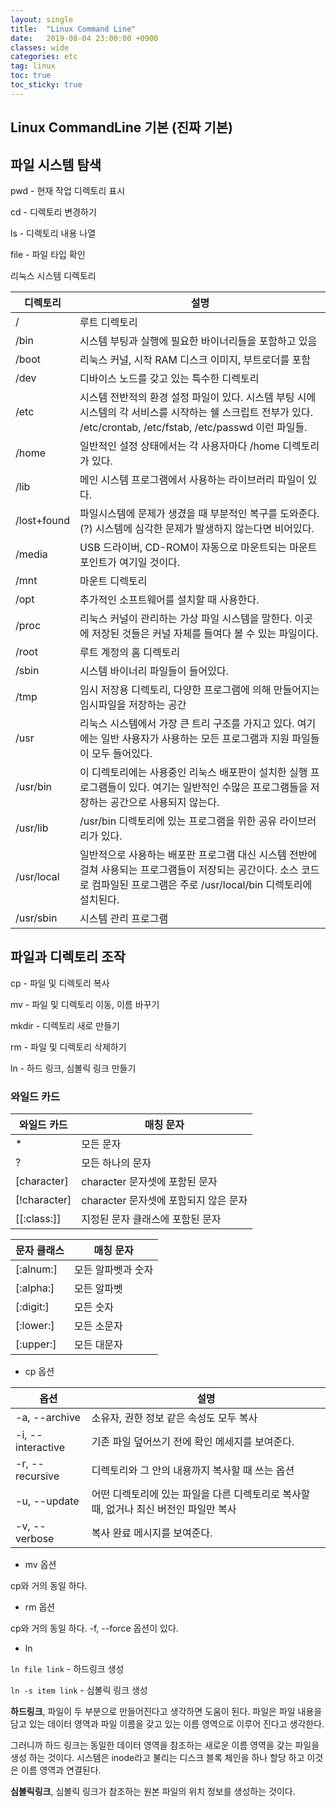 ```yaml
---
layout: single
title:  "Linux Command Line"
date:   2019-08-04 23:00:00 +0900
classes: wide
categories: etc
tag: linux
toc: true
toc_sticky: true
---
```


## Linux CommandLine 기본 (진짜 기본)

## 파일 시스템 탐색

pwd - 현재 작업 디렉토리 표시

cd - 디렉토리 변경하기

ls - 디렉토리 내용 나열

file - 파일 타입 확인

리눅스 시스템 디렉토리

디렉토리 | 설명
------------ | -------------
/ | 루트 디렉토리
/bin | 시스템 부팅과 실행에 필요한 바이너리들을 포함하고 있음
/boot | 리눅스 커널, 시작 RAM  디스크 이미지, 부트로더를 포함
/dev | 디바이스 노드를 갖고 있는 특수한 디렉토리
/etc | 시스템 전반적의 환경 설정 파일이 있다. 시스템 부팅 시에 시스템의 각 서비스를 시작하는 쉘 스크립트 전부가 있다. /etc/crontab, /etc/fstab, /etc/passwd 이런 파일들.
/home | 일반적인 설정 상태에서는 각 사용자마다 /home 디렉토리가 있다.
/lib | 메인 시스템 프로그램에서 사용하는 라이브러리 파일이 있다.
/lost+found | 파일시스템에 문제가 생겼을 때 부분적인 복구를 도와준다. (?) 시스템에 심각한 문제가 발생하지 않는다면 비어있다.
/media | USB 드라이버, CD-ROM이 자동으로 마운트되는 마운트포인트가 여기일 것이다.
/mnt | 마운트 디렉토리
/opt | 추가적인 소프트웨어를 설치할 때 사용한다.
/proc | 리눅스 커널이 관리하는 가상 파일 시스템을 말한다. 이곳에 저장된 것들은 커널 자체를 들여다 볼 수 있는 파일이다.
/root | 루트 계정의 홈 디렉토리
/sbin | 시스템 바이너리 파일들이 들어있다.
/tmp | 임시 저장용 디렉토리, 다양한 프로그램에 의해 만들어지는 임시파일을 저장하는 공간
/usr | 리눅스 시스템에서 가장 큰 트리 구조를 가지고 있다. 여기에는 일반 사용자가 사용하는 모든 프로그램과 지원 파일들이 모두 들어있다.
/usr/bin | 이 디렉토리에는 사용중인 리눅스 배포판이 설치한 실행 프로그램들이 있다. 여기는 일반적인 수많은 프로그램들을 저장하는 공간으로 사용되지 않는다.
/usr/lib | /usr/bin 디렉토리에 있는 프로그램을 위한 공유 라이브러리가 있다.
/usr/local | 일반적으로 사용하는 배포판 프로그램 대신 시스템 전반에 걸쳐 사용되는 프로그램들이 저장되는 공간이다. 소스 코드로 컴파일된 프로그램은 주로 /usr/local/bin 디렉토리에 설치된다.
/usr/sbin | 시스템 관리 프로그램

## 파일과 디렉토리 조작

cp - 파일 및 디렉토리 복사

mv - 파일 및 디렉토리 이동, 이름 바꾸기

mkdir - 디렉토리 새로 만들기

rm - 파일 및 디렉토리 삭제하기

ln - 하드 링크, 심볼릭 링크 만들기

### 와일드 카드

와일드 카드 | 매칭 문자
----------- | -----------
* | 모든 문자
? | 모든 하나의 문자
[character] | character 문자셋에 포함된 문자
[!character] | character 문자셋에 포함되지 않은 문자
[[:class:]] | 지정된 문자 클래스에 포함된 문자

문자 클래스 | 매칭 문자
-- | --
[:alnum:] | 모든 알파벳과 숫자
[:alpha:] | 모든 알파벳
[:digit:] | 모든 숫자
[:lower:] | 모든 소문자
[:upper:] | 모든 대문자

* cp 옵션

옵션 | 설명
-- | --
-a, --archive | 소유자, 권한 정보 같은 속성도 모두 복사
-i, --interactive | 기존 파일 덮어쓰기 전에 확인 메세지를 보여준다.
-r, --recursive | 디렉토리와 그 안의 내용까지 복사할 때 쓰는 옵션
-u, --update | 어떤 디렉토리에 있는 파일을 다른 디렉토리로 복사할 때, 없거나 최신 버전인 파일만 복사
-v, --verbose | 복사 완료 메시지를 보여준다.

* mv 옵션

cp와 거의 동일 하다.

* rm 옵션

cp와 거의 동일 하다. -f, --force 옵션이 있다.

* ln

`ln file link` - 하드링크 생성

`ln -s item link` - 심볼릭 링크 생성

**하드링크**, 파일이 두 부분으로 만들어진다고 생각하면 도움이 된다. 파일은 파일 내용을 담고 있는 데이터 영역과 파일 이름을 갖고 있는 이름 영역으로 이루어 진다고 생각한다.

그러니까 하드 링크는 동일한 데이터 영역을 참조하는 새로운 이름 영역을 갖는 파일을 생성 하는 것이다.
시스템은 inode라고 불리는 디스크 블록 체인을 하나 할당 하고 이것은 이름 영역과 연결된다.

**심볼릭링크**, 심볼릭 링크가 참조하는 원본 파일의 위치 정보를 생성하는 것이다.

